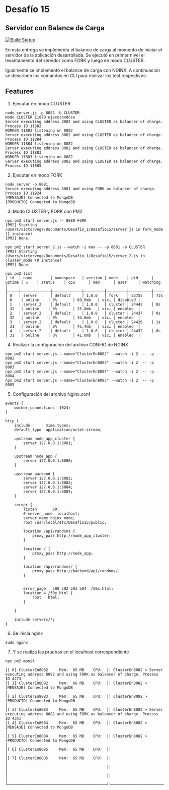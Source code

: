 # Desafío 15 
## Servidor con Balance de Carga

[![Build Status](https://travis-ci.org/joemccann/dillinger.svg?branch=master)](https://travis-ci.org/joemccann/dillinger)

En esta entrega se implementa el balance de carga al momento de iniciar el servidor de la aplicación desarrollada. Se ejecutó en primer nivel el levantamiento del servidor como FORK y luego en modo CLUSTER. 

Igualmente se implementó el balance de carga con NGINX. A continuación se describen los comandos en CLI para realizar los test respectivos:

## Features

1. Ejecutar en modo CLUSTER 

```console
node server.js -p 8082 -b CLUSTER
Node CLUSTER 11879 ejecutándose
Server executing address 8082 and using CLUSTER as balancer of charge. Process ID 11882
WORKER 11882 listening on 8082
Server executing address 8082 and using CLUSTER as balancer of charge. Process ID 11884
WORKER 11884 listening on 8082
Server executing address 8082 and using CLUSTER as balancer of charge. Process ID 11883
WORKER 11883 listening on 8082
Server executing address 8082 and using CLUSTER as balancer of charge. Process ID 11885
```

2. Ejecutar en modo FORK

```console
node server -p 8081
Server executing address 8081 and using FORK as balancer of charge. Process ID 11924
[MENSAJE] Connected to MongoDB
[PRODUCTO] Connected to MongoDB
```

3. Modo CLUSTER y FORK con PM2 

```console
npx pm2 start server.js -- 8080 FORK
[PM2] Starting /Users/victorvega/Documents/Desafio_1/Desafio15/server.js in fork_mode (1 instance)
[PM2] Done.
```

```console
npx pm2 start server_2.js --watch -i max -- -p 8081 -b CLUSTER
[PM2] Starting /Users/victorvega/Documents/Desafio_1/Desafio15/server_2.js in cluster_mode (0 instance)
[PM2] Done.
```

```console
npx pm2 list
│ id  │ name        │ namespace   │ version │ mode    │ pid      │ uptime │ ↺    │ status    │ cpu      │ mem      │ user     │ watching │
├─────┼─────────────┼─────────────┼─────────┼─────────┼──────────┼────────┼──────┼───────────┼──────────┼──────────┼──────────┼──────────┤
│ 0   │ server      │ default     │ 1.0.0   │ fork    │ 23755    │ 73s    │ 0    │ online    │ 0%       │ 69.9mb   │ vic… │ disabled │
│ 1   │ server_2    │ default     │ 1.0.0   │ cluster │ 24442    │ 0s     │ 32   │ online    │ 0%       │ 25.8mb   │ vic… │ enabled  │
│ 2   │ server_2    │ default     │ 1.0.0   │ cluster │ 24437    │ 0s     │ 32   │ online    │ 0%       │ 34.6mb   │ vic… │ enabled  │
│ 3   │ server_2    │ default     │ 1.0.0   │ cluster │ 24426    │ 1s     │ 31   │ online    │ 0%       │ 45.4mb   │ vic… │ enabled  │
│ 4   │ server_2    │ default     │ 1.0.0   │ cluster │ 24432    │ 0s     │ 31   │ online    │ 0%       │ 41.0mb   │ vic… │ enabled  │
```

4. Realizar la configuración del archivo CONFIG de NGINX 

```console
npx pm2 start server.js --name="ClusterEn8082" --watch -i 2  -- -p 8082
npx pm2 start server.js --name="ClusterEn8083" --watch -i 2  -- -p 8083
npx pm2 start server.js --name="ClusterEn8084" --watch -i 2  -- -p 8084
npx pm2 start server.js --name="ClusterEn8085" --watch -i 2  -- -p 8085
```

5. Configuración del archivo Nginx.conf 

```console
events {
    worker_connections  1024;
}

http {
    include       mime.types;
    default_type  application/octet-stream;

    upstream node_app_cluster {
        server 127.0.0.1:8081;
    }

    upstream node_app {
        server 127.0.0.1:8080;
    }

    upstream backend {
        server 127.0.0.1:8082;
        server 127.0.0.1:8083;
        server 127.0.0.1:8084;
        server 127.0.0.1:8085;
    }

    server {
        listen       80;
        # server_name  localhost;
        server_name nginx_node;
        root /usr/local/etc/Desafio15/public;

        location /api/randoms {
            proxy_pass http://node_app_cluster;
        }

        location / {
            proxy_pass http://node_app;
        }

        location /api/randoms/ {
            proxy_pass http://backend/api/randoms/;
        }
    

        error_page   500 502 503 504  /50x.html;
        location = /50x.html {
            root   html;
        }

    }

    include servers/*;
}
```

6. Se inicia nginx
```console
sudo nginx
```

7. Y se realiza las pruebas en el localhost correspondiente
```console
npx pm2 monit

│[ 0] ClusterEn8082     Mem:  65 MB    CPU:  ││ ClusterEn8082 > Server executing address 8082 and using FORK as balancer of charge. Process ID 4273       │
│[ 1] ClusterEn8082     Mem:  66 MB    CPU:  ││ ClusterEn8082 > [MENSAJE] Connected to MongoDB                                                            │
│[ 2] ClusterEn8083     Mem:  65 MB    CPU:  ││ ClusterEn8082 > [PRODUCTO] Connected to MongoDB                                                           │
│[ 3] ClusterEn8083     Mem:  65 MB    CPU:  ││ ClusterEn8082 > Server executing address 8082 and using FORK as balancer of charge. Process ID 4351       │
│[ 4] ClusterEn8084     Mem:  65 MB    CPU:  ││ ClusterEn8082 > [MENSAJE] Connected to MongoDB                                                            │
│[ 5] ClusterEn8084     Mem:  65 MB    CPU:  ││ ClusterEn8082 > [PRODUCTO] Connected to MongoDB                                                           │
│[ 6] ClusterEn8085     Mem:  65 MB    CPU:  ││                                                                                                           │
│[ 7] ClusterEn8085     Mem:  65 MB    CPU:  ││                                                                                                           │
│                                            ││                                                                                                           │
│                                            ││                                                                                                           │
└────────────────────────────────────────────┘└─────────────────────────────────────────────────────────────────
```
